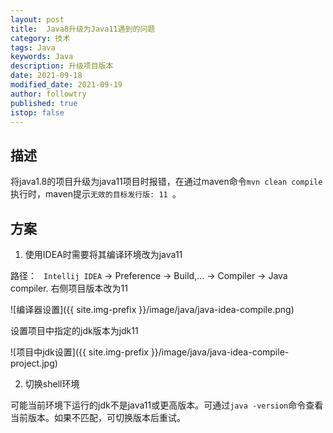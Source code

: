 ```yaml
---
layout: post
title:  Java8升级为Java11遇到的问题
category: 技术
tags: Java
keywords: Java
description: 升级项目版本
date: 2021-09-18
modified_date: 2021-09-19
author: followtry
published: true
istop: false
---
```


## 描述

将java1.8的项目升级为java11项目时报错，在通过maven命令`mvn clean compile`执行时，maven提示`无效的目标发行版: 11 `。

## 方案

1. 使用IDEA时需要将其编译环境改为java11

路径： ` Intellij IDEA` -> Preference -> Build,... -> Compiler -> Java compiler. 右侧项目版本改为11  

![编译器设置]({{ site.img-prefix }}/image/java/java-idea-compile.png)

设置项目中指定的jdk版本为jdk11
 
![项目中jdk设置]({{ site.img-prefix }}/image/java/java-idea-compile-project.jpg)

2. 切换shell环境

可能当前环境下运行的jdk不是java11或更高版本。可通过`java -version`命令查看当前版本。如果不匹配，可切换版本后重试。



